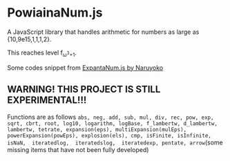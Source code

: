 # PowiainaNum.js

A JavaScript library that handles arithmetic for numbers as large as {10,9e15,1,1,1,2}.

This reaches level f<sub>ω<sup>3</sup>+1</sub>.



Some codes snippet from [ExpantaNum.js by Naruyoko](https://github.com/Naruyoko/ExpantaNum.js)

## WARNING! THIS PROJECT IS STILL EXPERIMENTAL!!!

Functions are as follows `abs, neg, add, sub, mul, div, rec, pow, exp, sqrt, cbrt, root, log10, logarithm, logBase, f_lambertw, d_lambertw, lambertw, tetrate, expansion(eps), multiExpansion(mulEps), powerExpansion(powEps), explosion(els), cmp, isFinite, isInfinite, isNaN,  iteratedlog,  iteratedslog,  iteratedexp, pentate, arrow`(some missing items that have not been fully developed)
